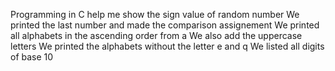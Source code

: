 Programming in C help me show the sign value of random number
We printed the last number and made the comparison assignement
We printed all alphabets in the ascending order from a
We also add the uppercase letters
We printed the alphabets without the letter e and q
We listed all digits of base 10
